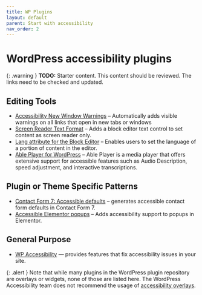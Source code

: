 ```yaml
---
title: WP Plugins
layout: default
parent: Start with accessibility
nav_order: 2
---
```


# WordPress accessibility plugins

{: .warning }
**TODO:**
Starter content. This content should be reviewed.
The links need to be checked and updated.

## Editing Tools

- [Accessibility New Window Warnings](https://wordpress.org/plugins/accessibility-new-window-warnings/) – Automatically adds visible warnings on all links that open in new tabs or windows
- [Screen Reader Text Format](https://wordpress.org/plugins/screen-reader-text-format/) – Adds a block editor text control to set content as screen reader only.
- [Lang attribute for the Block Editor](https://wordpress.org/plugins/lang-attribute/) – Enables users to set the language of a portion of content in the editor.
- [Able Player for WordPress](https://wordpress.org/plugins/ableplayer/) – Able Player is a media player that offers extensive support for accessible features such as Audio Description, speed adjustment, and interactive transcriptions.

## Plugin or Theme Specific Patterns

- [Contact Form 7: Accessible defaults](https://wordpress.org/plugins/contact-form-7-accessible-defaults/) – generates accessible contact form defaults in Contact Form 7.
- [Accessible Elementor popups](https://wordpress.org/plugins/accessible-elementor-popups-by-accessibility-zone/) – Adds accessibility support to popups in Elementor.


## General Purpose

- [WP Accessibility](https://wordpress.org/extend/plugins/wp-accessibility/) — provides features that fix accessibility issues in your site.

{: .alert }
Note that while many plugins in the WordPress plugin repository are overlays or widgets, none of those are listed here. The WordPress Accessibility team does not recommend the usage of [accessibility overlays](https://overlayfactsheet.com/en/).
